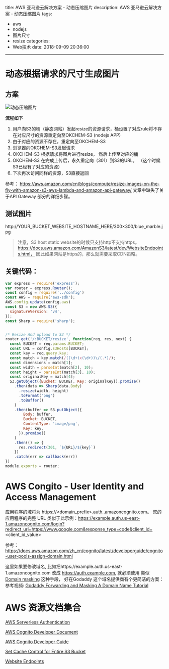 title: AWS 亚马逊云解决方案 - 动态压缩图片
description: AWS 亚马逊云解决方案 - 动态压缩图片
tags:
  - aws
  - nodejs
  - 图片尺寸
  - resize
categories:
  - Web技术
date: 2018-09-09 20:36:00
---
# 动态根据请求的尺寸生成图片
## 方案
![动态压缩图片](/assets/preimg/Web-Applications-Technologies/aws-resize-on-fly-architech.jpg)

**流程如下**
1. 用户向S3的桶（静态网站）发起resize的资源请求，桶设置了对应rule将不存在对应尺寸的资源重定向至OKCHEM-S3 (nodejs APP)
2. 由于对应的资源不存在，重定向至OKCHEM-S3
3. 浏览器向OKCHEM-S3发起请求
4. OKCHEM-S3 根据请求将图片进行resize， 然后上传至对应的桶
5. OKCHEM-S3 在完成上传后，永久重定向（301）到S3的URL。 （这个时候S3已经有了对应的资源）
6. 下次再次访问同样的资源，S3直接返回

参考： https://aws.amazon.com/cn/blogs/compute/resize-images-on-the-fly-with-amazon-s3-aws-lambda-and-amazon-api-gateway/   文章中缺失了关于API Gateway 部分的详细步骤。
## 测试图片
http://YOUR_BUCKET_WEBSITE_HOSTNAME_HERE/300×300/blue_marble.jpg

> 注意，S3 host static website的时候只支持http不支持https。 https://docs.aws.amazon.com/AmazonS3/latest/dev/WebsiteEndpoints.html， 因此如果网站是https的，那么就需要采取CDN策略。
## 关键代码：

```javascript
var express = require('express');
var router = express.Router();
const config = require('../config')
const AWS = require('aws-sdk');
AWS.config.update(config.aws)
const S3 = new AWS.S3({
  signatureVersion: 'v4',
});
const Sharp = require('sharp');


/* Resize And upload to S3 */
router.get('/:BUCKET/resize', function(req, res, next) {
  const BUCKET = req.params.BUCKET;
  const URL = config.s3Hosts[BUCKET];
  const key = req.query.key;
  const match = key.match(/((\d+)x(\d+))\/(.*)/);
  const dimensions = match[1];
  const width = parseInt(match[2], 10);
  const height = parseInt(match[3], 10);
  const originalKey = match[4];
  S3.getObject({Bucket: BUCKET, Key: originalKey}).promise()
    .then(data => Sharp(data.Body)
      .resize(width, height)
      .toFormat('png')
      .toBuffer()
    )
    .then(buffer => S3.putObject({
        Body: buffer,
        Bucket: BUCKET,
        ContentType: 'image/png',
        Key: key,
      }).promise()
    )
    .then(() => {
      res.redirect(301, `${URL}/${key}`)
    })
    .catch(err => callback(err))
})
module.exports = router;

```

# AWS Congito - User Identity and Access Management
应用程序的域将为 https://<domain_prefix>.auth.<region>.amazoncognito.com。
您的应用程序的完整 URL 类似于此示例：https://example.auth.us-east-1.amazoncognito.com/login?redirect_uri=https://www.google.com&response_type=code&client_id=<client_id_value>

参考：https://docs.aws.amazon.com/zh_cn/cognito/latest/developerguide/cognito-user-pools-assign-domain.html
	
这里如果要修改域名, 比如把https://example.auth.us-east-1.amazoncognito.com 改成 https://auth.example.com, 就必须使用 类似  [Domain masking](https://en.wikipedia.org/wiki/Domain_masking) 这种手段， 好在Godaddy 这个域名提供商有个更简洁的方案：参考视频: [Godaddy Forwarding and Masking A Domain Name Tutorial](https://www.youtube.com/watch?v=Cfk_clv1_nY)

# AWS 资源文档集合
[AWS Serverless Authentication](/assets/preimg/Web-Applications-Technologies/aws-serverless-authentication.pdf)

[AWS Cognito Developer Document](https://aws.amazon.com/cn/documentation/cognito/)

[AWS Cognito Developer Guide](https://docs.aws.amazon.com/cognito/latest/developerguide/cognito-dg.pdf)

[Set Cache Control for Entire S3 Bucket](https://faragta.com/aws-s3/set-cache-control-for-entire-s3-bucket.html)

[Website Endpoints](https://docs.aws.amazon.com/AmazonS3/latest/dev/WebsiteEndpoints.html)